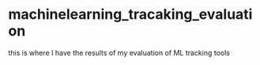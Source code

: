 # machinelearning_tracaking_evaluation
this is where I have the results of my evaluation of ML tracking tools
